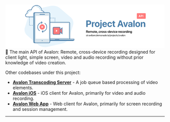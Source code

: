 ![](./resources/header-banner.png)
🎥 The main API of Avalon: Remote, cross-device recording designed for client light, simple screen, video and audio recording without prior knowledge of video creation.

Other codebases under this project:
* [**Avalon Transcoding Server**](https://github.com/strawberrylemonade/avalon-transcoder) - A job queue based processing of video elements.
* [**Avalon iOS**](https://github.com/strawberrylemonade/avalon-ios) - iOS client for Avalon, primarily for video and audio recording.
* [**Avalon Web App**](https://github.com/strawberrylemonade/avalon-web) - Web client for Avalon, primarily for screen recording and session management.

---

